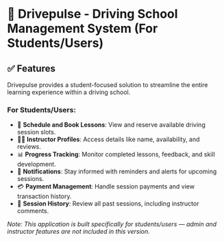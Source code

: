 # 🚗 Drivepulse - Driving School Management System (For Students/Users)

## ✅ Features

Drivepulse provides a student-focused solution to streamline the entire learning experience within a driving school.

### For Students/Users:
- 📅 **Schedule and Book Lessons**: View and reserve available driving session slots.
- 🧑‍🏫 **Instructor Profiles**: Access details like name, availability, and reviews.
- 📊 **Progress Tracking**: Monitor completed lessons, feedback, and skill development.
- 🔔 **Notifications**: Stay informed with reminders and alerts for upcoming sessions.
- 💳 **Payment Management**: Handle session payments and view transaction history.
- 📑 **Session History**: Review all past sessions, including instructor comments.

*Note: This application is built specifically for students/users — admin and instructor features are not included in this version.*


